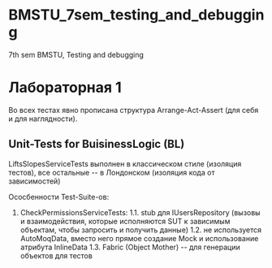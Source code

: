 # BMSTU_7sem_testing_and_debugging
7th sem BMSTU, Testing and debugging

# Лабораторная 1

Во всех тестах явно прописана структура Arrange-Act-Assert (для себя и для наглядности).


## Unit-Tests for BuisinessLogic (BL)

LiftsSlopesServiceTests выполнен в классическом стиле (изоляция тестов), все остальные -- в Лондонском (изоляция кода от зависимостей)

Ососбенности Test-Suite-ов:
1. CheckPermissionsServiceTests:
1.1. stub для IUsersRepository (вызовы и взаимодействия,  которые исполняются SUT к зависимым объектам, чтобы запросить и получить данные)
1.2. не используется AutoMoqData, вместо него прямое создание Mock и использование атрибута InlineData
1.3. Fabric (Object Mother) -- для генерации объектов для тестов